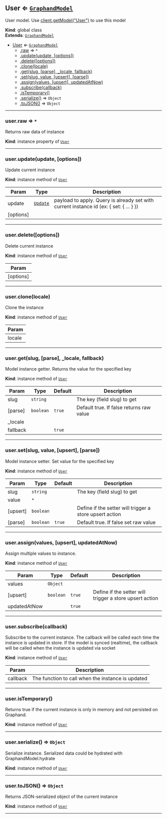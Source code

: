 <a name="User"></a>

## User ⇐ [<code>GraphandModel</code>](#GraphandModel)
User model. Use [client.getModel("User")](#Client+getModel) to use this model

**Kind**: global class  
**Extends**: [<code>GraphandModel</code>](#GraphandModel)  

* [User](#User) ⇐ [<code>GraphandModel</code>](#GraphandModel)
    * [.raw](#GraphandModel+raw) ⇒ <code>\*</code>
    * [.update(update, [options])](#GraphandModel+update)
    * [.delete([options])](#GraphandModel+delete)
    * [.clone(locale)](#GraphandModel+clone)
    * [.get(slug, [parse], _locale, fallback)](#GraphandModel+get)
    * [.set(slug, value, [upsert], [parse])](#GraphandModel+set)
    * [.assign(values, [upsert], updatedAtNow)](#GraphandModel+assign)
    * [.subscribe(callback)](#GraphandModel+subscribe)
    * [.isTemporary()](#GraphandModel+isTemporary)
    * [.serialize()](#GraphandModel+serialize) ⇒ <code>Object</code>
    * [.toJSON()](#GraphandModel+toJSON) ⇒ <code>Object</code>


* * *

<a name="GraphandModel+raw"></a>

### user.raw ⇒ <code>\*</code>
Returns raw data of instance

**Kind**: instance property of [<code>User</code>](#User)  

* * *

<a name="GraphandModel+update"></a>

### user.update(update, [options])
Update current instance

**Kind**: instance method of [<code>User</code>](#User)  

| Param | Type | Description |
| --- | --- | --- |
| update | [<code>Update</code>](#Update) | payload to apply. Query is already set with current instance id (ex: { set: { ... } }) |
| [options] |  |  |


* * *

<a name="GraphandModel+delete"></a>

### user.delete([options])
Delete current instance

**Kind**: instance method of [<code>User</code>](#User)  

| Param |
| --- |
| [options] | 


* * *

<a name="GraphandModel+clone"></a>

### user.clone(locale)
Clone the instance

**Kind**: instance method of [<code>User</code>](#User)  

| Param |
| --- |
| locale | 


* * *

<a name="GraphandModel+get"></a>

### user.get(slug, [parse], _locale, fallback)
Model instance getter. Returns the value for the specified key

**Kind**: instance method of [<code>User</code>](#User)  

| Param | Type | Default | Description |
| --- | --- | --- | --- |
| slug | <code>string</code> |  | The key (field slug) to get |
| [parse] | <code>boolean</code> | <code>true</code> | Default true. If false returns raw value |
| _locale |  |  |  |
| fallback |  | <code>true</code> |  |


* * *

<a name="GraphandModel+set"></a>

### user.set(slug, value, [upsert], [parse])
Model instance setter. Set value for the specified key

**Kind**: instance method of [<code>User</code>](#User)  

| Param | Type | Default | Description |
| --- | --- | --- | --- |
| slug | <code>string</code> |  | The key (field slug) to get |
| value | <code>\*</code> |  |  |
| [upsert] | <code>boolean</code> |  | Define if the setter will trigger a store upsert action |
| [parse] | <code>boolean</code> | <code>true</code> | Default true. If false set raw value |


* * *

<a name="GraphandModel+assign"></a>

### user.assign(values, [upsert], updatedAtNow)
Assign multiple values to instance.

**Kind**: instance method of [<code>User</code>](#User)  

| Param | Type | Default | Description |
| --- | --- | --- | --- |
| values | <code>Object</code> |  |  |
| [upsert] | <code>boolean</code> | <code>true</code> | Define if the setter will trigger a store upsert action |
| updatedAtNow |  | <code>true</code> |  |


* * *

<a name="GraphandModel+subscribe"></a>

### user.subscribe(callback)
Subscribe to the current instance. The callback will be called each time the instance is updated in store.
If the model is synced (realtime), the callback will be called when the instance is updated via socket

**Kind**: instance method of [<code>User</code>](#User)  

| Param | Description |
| --- | --- |
| callback | The function to call when the instance is updated |


* * *

<a name="GraphandModel+isTemporary"></a>

### user.isTemporary()
Returns true if the current instance is only in memory and not persisted on Graphand.

**Kind**: instance method of [<code>User</code>](#User)  

* * *

<a name="GraphandModel+serialize"></a>

### user.serialize() ⇒ <code>Object</code>
Serialize instance. Serialized data could be hydrated with GraphandModel.hydrate

**Kind**: instance method of [<code>User</code>](#User)  

* * *

<a name="GraphandModel+toJSON"></a>

### user.toJSON() ⇒ <code>Object</code>
Returns JSON-serialized object of the current instance

**Kind**: instance method of [<code>User</code>](#User)  

* * *

